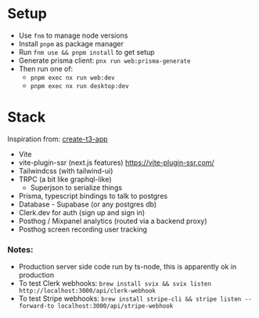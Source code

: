 # Setup

- Use `fnm` to manage node versions
- Install `pnpm` as package manager
- Run `fnm use && pnpm install` to get setup
- Generate prisma client: `pnx run web:prisma-generate`
- Then run one of:
  - `pnpm exec nx run web:dev`
  - `pnpm exec nx run desktop:dev`

# Stack

Inspiration from: [create-t3-app](https://github.com/t3-oss/create-t3-app)

- Vite
- vite-plugin-ssr (next.js features) https://vite-plugin-ssr.com/
- Tailwindcss (with tailwind-ui)
- TRPC (a bit like graphql-like)
  - Superjson to serialize things
- Prisma, typescript bindings to talk to postgres
- Database - Supabase (or any postgres db)
- Clerk.dev for auth (sign up and sign in)
- Posthog / Mixpanel analytics (routed via a backend proxy)
- Posthog screen recording user tracking

### Notes:

- Production server side code run by ts-node, this is apparently ok in production
- To test Clerk webhooks: `brew install svix && svix listen http://localhost:3000/api/clerk-webhook`
- To test Stripe webhooks: `brew install stripe-cli && stripe listen --forward-to localhost:3000/api/stripe-webhook`
